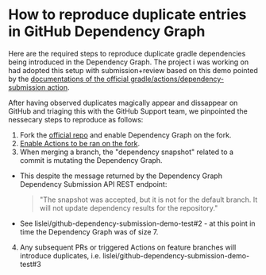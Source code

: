 # How to reproduce duplicate entries in GitHub Dependency Graph

Here are the required steps to reproduce duplicate gradle dependencies being introduced in the Dependency Graph. 
The project i was working on had adopted this setup with submission+review based on this demo pointed by the [documentations of the official gradle/actions/dependency-submission action](https://github.com/gradle/actions/blob/895252588e0dfbf80467d2d33f34a3ee85235009/docs/dependency-submission.md).

After having observed duplicates magically appear and dissappear on GitHub and triaging this with the GitHub Support team, we pinpointed the nessecary steps to reproduce as follows:

1. Fork the [official repo](https://github.com/gradle/github-dependency-submission-demo/fork) and enable Dependency Graph on the fork.
2. [Enable Actions to be ran on the fork](https://github.com/lislei/github-dependency-submission-demo-test/actions).
3. When merging a branch, the "dependency snapshot" related to a commit is mutating the Dependency Graph. 
 - This despite the message returned by the Dependency Graph Dependency Submission API REST endpoint:
   > "The snapshot was accepted, but it is not for the default branch. It will not update dependency results for the repository."
 - See lislei/github-dependency-submission-demo-test#2 - at this point in time the Dependency Graph was of size 7.
4. Any subsequent PRs or triggered Actions on feature branches will introduce duplicates, i.e. lislei/github-dependency-submission-demo-test#3


